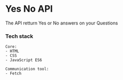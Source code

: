 # Yes No API 
 The API retturn Yes or No answers on your Questions

### Tech stack
```
Core:
- HTML
- CSS
- JavaScript ES6

Communication tool:
- Fetch
```




